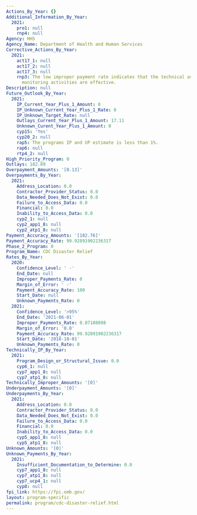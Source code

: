 ```yaml
---
Actions_By_Year: {}
Additional_Information_By_Year:
  2021:
    pro1: null
    rnp4: null
Agency: HHS
Agency_Name: Department of Health and Human Services
Corrective_Actions_By_Year:
  2021:
    act17_1: null
    act17_2: null
    act17_3: null
    rnp3: The low improper payment rate indicates that the technical assistance and
      monitoring activities are effective.
Description: null
Future_Outlook_By_Year:
  2021:
    IP_Current_Year_Plus_1_Amount: 0
    IP_Unknown_Current_Year_Plus_1_Rate: 0
    IP_Unknown_Target_Rate: null
    Outlays_Current_Year_Plus_1_Amount: 17.11
    Unknown_Curent_Year_Plus_1_Amount: 0
    cyp15: 'Yes'
    cyp20_2: null
    rap5: The programs IP and UP estimate is less than 1%.
    rap6: null
    rtp4_2: null
High_Priority_Program: 0
Outlays: 182.89
Overpayment_Amounts: '[0.13]'
Overpayments_By_Year:
  2021:
    Address_Location: 0.0
    Contractor_Provider_Status: 0.0
    Data_Needed_Does_Not_Exist: 0.0
    Failure_to_Access_Data: 0.0
    Financial: 0.0
    Inability_to_Access_Data: 0.0
    cyp2_1: null
    cyp2_app1_8: null
    cyp2_atp1_8: null
Payment_Accuracy_Amounts: '[182.76]'
Payment_Accuracy_Rate: 99.92891902236317
Phase_2_Program: 0
Program_Name: CDC Disaster Relief
Rates_By_Year:
  2020:
    Confidence_Level: ' -'
    End_Date: null
    Improper_Payments_Rate: 0
    Margin_of_Error: ' -'
    Payment_Accuracy_Rate: 100
    Start_Date: null
    Unknown_Payments_Rate: 0
  2021:
    Confidence_Level: '>95%'
    End_Date: '2021-06-01'
    Improper_Payments_Rate: 0.07108098
    Margin_of_Error: '0.0'
    Payment_Accuracy_Rate: 99.92891902236317
    Start_Date: '2018-10-01'
    Unknown_Payments_Rate: 0
Technically_IP_By_Year:
  2021:
    Program_Design_or_Structural_Issue: 0.0
    cyp6_1: null
    cyp7_app1_8: null
    cyp7_atp1_8: null
Technically_Improper_Amounts: '[0]'
Underpayment_Amounts: '[0]'
Underpayments_By_Year:
  2021:
    Address_Location: 0.0
    Contractor_Provider_Status: 0.0
    Data_Needed_Does_Not_Exist: 0.0
    Failure_to_Access_Data: 0.0
    Financial: 0.0
    Inability_to_Access_Data: 0.0
    cyp5_app1_8: null
    cyp5_atp1_8: null
Unknown_Amounts: '[0]'
Unknown_Payments_By_Year:
  2021:
    Insufficient_Documentation_to_Determine: 0.0
    cyp7_app1_8: null
    cyp7_atp1_8: null
    cyp7_ucp4_1: null
    cyp8: null
fpi_link: https://fpi.omb.gov/
layout: program-specific
permalink: program/cdc-disaster-relief.html
---
```

